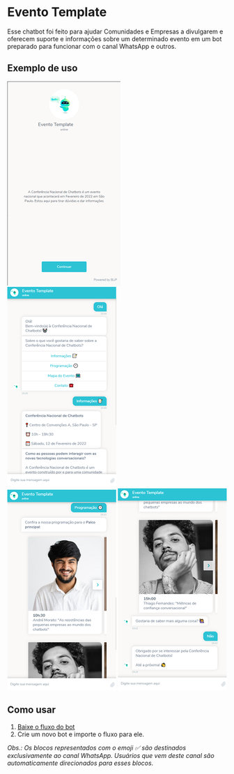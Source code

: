 # Evento Template
Esse chatbot foi feito para ajudar Comunidades e Empresas a divulgarem e oferecem suporte e informações sobre um determinado evento em um bot preparado para funcionar com o canal WhatsApp e outros.

## Exemplo de uso

![](images/Exemplo01.png) ![](images/Exemplo02.png)<br>
![](images/Exemplo03.png) ![](images/Exemplo04.png)


## Como usar
1. [Baixe o fluxo do bot](https://github.com/takenet/blip-tools/blob/master/Templates/Event%20template%20(multichannel)/event_template.json)
2. Crie um novo bot e importe o fluxo para ele.


*Obs.: Os blocos representados com o emoji ✅ são destinados exclusivamente ao canal WhatsApp. Usuários que vem deste canal são automaticamente direcionados para esses blocos.*